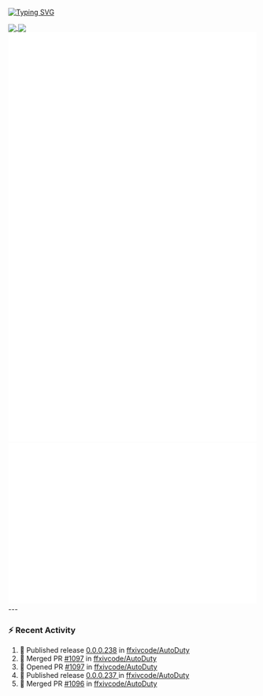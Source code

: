 [![Typing SVG](https://readme-typing-svg.demolab.com?font=Fira+Code&duration=1000&pause=1000&multiline=true&repeat=false&width=435&lines=Simon+Latusek+%7C+Gameplay+Engineer)](https://git.io/typing-svg)

<a href="https://github.com/anuraghazra/github-readme-stats">
  <img height=200 align="center" src="https://github-readme-stats.vercel.app/api?username=erdelf&theme=radical" />
</a>
<a href="https://github.com/anuraghazra/convoychat">
  <img height=200 align="center" src="https://streak-stats.demolab.com?user=erdelf&theme=radical&mode=weekly" />
</a>

<picture>
  <img src="/github-metrics.svg" alt="Metrics">
</picture>

<picture>
  <img src="/github-metrics-achievements.svg" alt="Achievements">
</picture>
---

### :zap: Recent Activity
<!--START_SECTION:activity-->
1. 🚀 Published release [0.0.0.238](https://github.com/ffxivcode/AutoDuty/releases/tag/0.0.0.238) in [ffxivcode/AutoDuty](https://github.com/ffxivcode/AutoDuty)
2. 🎉 Merged PR [#1097](https://github.com/ffxivcode/AutoDuty/pull/1097) in [ffxivcode/AutoDuty](https://github.com/ffxivcode/AutoDuty)
3. 💪 Opened PR [#1097](https://github.com/ffxivcode/AutoDuty/pull/1097) in [ffxivcode/AutoDuty](https://github.com/ffxivcode/AutoDuty)
4. 🚀 Published release [0.0.0.237 ](https://github.com/ffxivcode/AutoDuty/releases/tag/0.0.0.237) in [ffxivcode/AutoDuty](https://github.com/ffxivcode/AutoDuty)
5. 🎉 Merged PR [#1096](https://github.com/ffxivcode/AutoDuty/pull/1096) in [ffxivcode/AutoDuty](https://github.com/ffxivcode/AutoDuty)
<!--END_SECTION:activity-->

<!--
**erdelf/erdelf** is a ✨ _special_ ✨ repository because its `README.md` (this file) appears on your GitHub profile.

Here are some ideas to get you started:

- 🔭 I’m currently working on ...
- 🌱 I’m currently learning ...
- 👯 I’m looking to collaborate on ...
- 🤔 I’m looking for help with ...
- 💬 Ask me about ...
- 📫 How to reach me: ...
- 😄 Pronouns: ...
- ⚡ Fun fact: ...
-->
